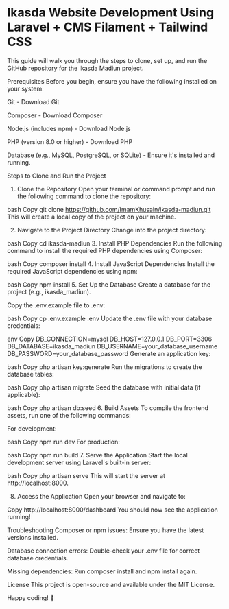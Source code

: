 # Ikasda Website Development Using Laravel + CMS Filament + Tailwind CSS

This guide will walk you through the steps to clone, set up, and run the GitHub repository for the Ikasda Madiun project.

Prerequisites
Before you begin, ensure you have the following installed on your system:

Git - Download Git

Composer - Download Composer

Node.js (includes npm) - Download Node.js

PHP (version 8.0 or higher) - Download PHP

Database (e.g., MySQL, PostgreSQL, or SQLite) - Ensure it's installed and running.

Steps to Clone and Run the Project
1. Clone the Repository
Open your terminal or command prompt and run the following command to clone the repository:

bash
Copy
git clone https://github.com/ImamKhusain/ikasda-madiun.git
This will create a local copy of the project on your machine.

2. Navigate to the Project Directory
Change into the project directory:

bash
Copy
cd ikasda-madiun
3. Install PHP Dependencies
Run the following command to install the required PHP dependencies using Composer:

bash
Copy
composer install
4. Install JavaScript Dependencies
Install the required JavaScript dependencies using npm:

bash
Copy
npm install
5. Set Up the Database
Create a database for the project (e.g., ikasda_madiun).

Copy the .env.example file to .env:

bash
Copy
cp .env.example .env
Update the .env file with your database credentials:

env
Copy
DB_CONNECTION=mysql
DB_HOST=127.0.0.1
DB_PORT=3306
DB_DATABASE=ikasda_madiun
DB_USERNAME=your_database_username
DB_PASSWORD=your_database_password
Generate an application key:

bash
Copy
php artisan key:generate
Run the migrations to create the database tables:

bash
Copy
php artisan migrate
Seed the database with initial data (if applicable):

bash
Copy
php artisan db:seed
6. Build Assets
To compile the frontend assets, run one of the following commands:

For development:

bash
Copy
npm run dev
For production:

bash
Copy
npm run build
7. Serve the Application
Start the local development server using Laravel's built-in server:

bash
Copy
php artisan serve
This will start the server at http://localhost:8000.

8. Access the Application
Open your browser and navigate to:

Copy
http://localhost:8000/dashboard
You should now see the application running!

Troubleshooting
Composer or npm issues: Ensure you have the latest versions installed.

Database connection errors: Double-check your .env file for correct database credentials.

Missing dependencies: Run composer install and npm install again.

License
This project is open-source and available under the MIT License.

Happy coding! 🚀
